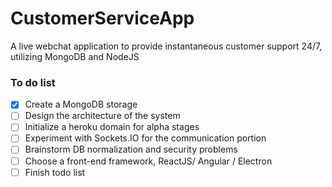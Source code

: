 # CustomerServiceApp
A live webchat application to provide instantaneous customer support 24/7, utilizing MongoDB and NodeJS

### To do list
- [x] Create a MongoDB storage
- [ ] Design the architecture of the system
- [ ] Initialize a heroku domain for alpha stages
- [ ] Experiment with Sockets.IO for the communication portion
- [ ] Brainstorm DB normalization and security problems
- [ ] Choose a front-end framework, ReactJS/ Angular / Electron
- [ ] Finish todo list
